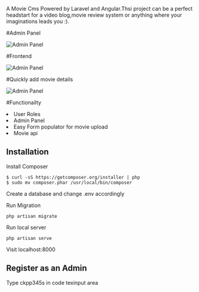 A Movie Cms Powered by Laravel and Angular.Thsi project can be a perfect headstart for a video blog,movie review system or anything where your imaginations leads you :).

#Admin Panel

<img src="https://github.com/sakibwebworm/Movie-Night/blob/master/admin_panel.gif" alt="Admin Panel">

#Frontend

<img src="https://github.com/sakibwebworm/Movie-Night/blob/master/front.gif" alt="Admin Panel">

#Quickly add movie details

<img src="https://github.com/sakibwebworm/Movie-Night/blob/master/back.gif" alt="Admin Panel">

#Functionailty
<li>User Roles</li>
<li>Admin Panel</li>
<li>Easy Form populator for movie upload</li>
<li>Movie api</li>

## Installation
Install Composer

```
$ curl -sS https://getcomposer.org/installer | php
$ sudo mv composer.phar /usr/local/bin/composer
```

Create a database and change .env accordingly

Run Migration

```
php artisan migrate
```

Run local server

```
php artisan serve
```

Visit localhost:8000

## Register as an Admin

Type ckpp345s in code texinput area

